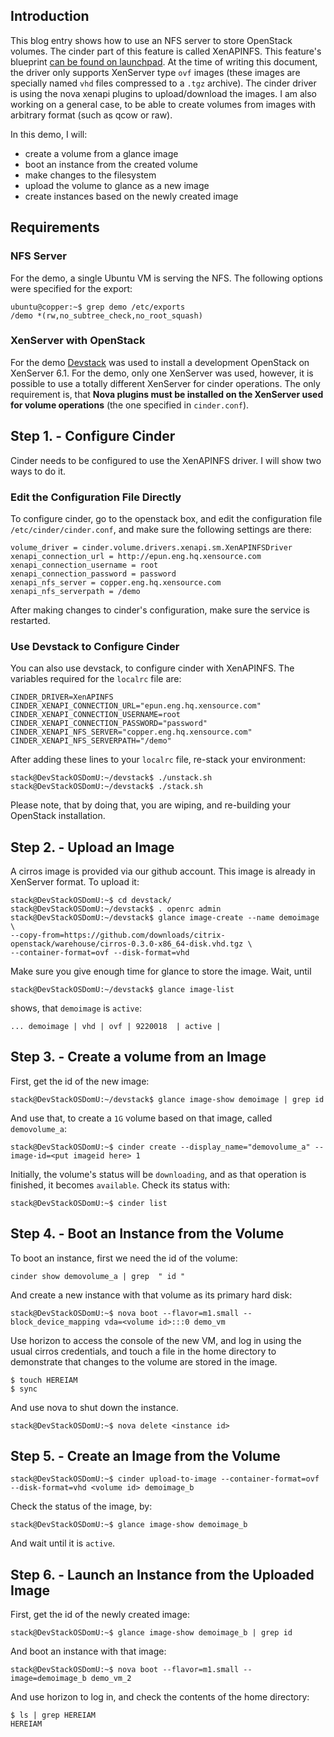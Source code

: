 ## Introduction

This blog entry shows how to use an NFS server to store OpenStack volumes. The
cinder part of this feature is called XenAPINFS. This feature's blueprint
[can be found on launchpad](https://blueprints.launchpad.net/cinder/+spec/xenapinfs-glance-integration).
At the time of writing this document, the driver only supports XenServer type
`ovf` images (these images are specially named `vhd` files compressed to a `.tgz`
archive). The cinder driver is using the nova xenapi plugins to upload/download
the images. I am also working on a general case, to be able to create volumes
from images with arbitrary format (such as qcow or raw).

In this demo, I will:

- create a volume from a glance image
- boot an instance from the created volume
- make changes to the filesystem
- upload the volume to glance as a new image
- create instances based on the newly created image

## Requirements

### NFS Server
For the demo, a single Ubuntu VM is serving the NFS. The following options were
specified for the export:

    ubuntu@copper:~$ grep demo /etc/exports 
    /demo *(rw,no_subtree_check,no_root_squash)

### XenServer with OpenStack
For the demo [Devstack](https://github.com/openstack-dev/devstack) was used to
install a development OpenStack on XenServer 6.1. For the demo, only one
XenServer was used, however, it is possible to use a totally different 
XenServer for cinder operations. The only requirement is, that __Nova plugins must be installed on the
XenServer used for volume operations__ (the one specified in `cinder.conf`).

## Step 1. - Configure Cinder
Cinder needs to be configured to use the XenAPINFS driver. I will show two ways
to do it.

### Edit the Configuration File Directly
To configure cinder, go to the openstack box, and edit the configuration file
`/etc/cinder/cinder.conf`, and make sure the following settings are there:

    volume_driver = cinder.volume.drivers.xenapi.sm.XenAPINFSDriver
    xenapi_connection_url = http://epun.eng.hq.xensource.com
    xenapi_connection_username = root
    xenapi_connection_password = password
    xenapi_nfs_server = copper.eng.hq.xensource.com
    xenapi_nfs_serverpath = /demo

After making changes to cinder's configuration, make sure the service is restarted.

### Use Devstack to Configure Cinder
You can also use devstack, to configure cinder with XenAPINFS. The variables required
for the `localrc` file are:

    CINDER_DRIVER=XenAPINFS
    CINDER_XENAPI_CONNECTION_URL="epun.eng.hq.xensource.com"
    CINDER_XENAPI_CONNECTION_USERNAME=root
    CINDER_XENAPI_CONNECTION_PASSWORD="password"
    CINDER_XENAPI_NFS_SERVER="copper.eng.hq.xensource.com"
    CINDER_XENAPI_NFS_SERVERPATH="/demo"

After adding these lines to your `localrc` file, re-stack your environment:

    stack@DevStackOSDomU:~/devstack$ ./unstack.sh
    stack@DevStackOSDomU:~/devstack$ ./stack.sh

Please note, that by doing that, you are wiping, and re-building your OpenStack
installation.

## Step 2. - Upload an Image
A cirros image is provided via our github account. This image is already in 
XenServer format. To upload it:

    stack@DevStackOSDomU:~$ cd devstack/
    stack@DevStackOSDomU:~/devstack$ . openrc admin
    stack@DevStackOSDomU:~/devstack$ glance image-create --name demoimage \
    --copy-from=https://github.com/downloads/citrix-openstack/warehouse/cirros-0.3.0-x86_64-disk.vhd.tgz \
    --container-format=ovf --disk-format=vhd

Make sure you give enough time for glance to store the image. Wait, until

    stack@DevStackOSDomU:~/devstack$ glance image-list

shows, that `demoimage` is `active`:

    ... demoimage | vhd | ovf | 9220018  | active |


## Step 3. - Create a volume from an Image
First, get the id of the new image:

    stack@DevStackOSDomU:~/devstack$ glance image-show demoimage | grep id

And use that, to create a `1G` volume based on that image, called `demovolume_a`:

    stack@DevStackOSDomU:~$ cinder create --display_name="demovolume_a" --image-id=<put imageid here> 1

Initially, the volume's status will be `downloading`, and as that operation is
finished, it becomes `available`. Check its status with:

    stack@DevStackOSDomU:~$ cinder list

## Step 4. - Boot an Instance from the Volume
To boot an instance, first we need the id of the volume:

    cinder show demovolume_a | grep  " id "

And create a new instance with that volume as its primary hard disk:

    stack@DevStackOSDomU:~$ nova boot --flavor=m1.small --block_device_mapping vda=<volume id>:::0 demo_vm

Use horizon to access the console of the new VM, and log in using the usual
cirros credentials, and touch a file in the home directory to demonstrate
that changes to the volume are stored in the image.

    $ touch HEREIAM
    $ sync

And use nova to shut down the instance.

    stack@DevStackOSDomU:~$ nova delete <instance id>

## Step 5. - Create an Image from the Volume

    stack@DevStackOSDomU:~$ cinder upload-to-image --container-format=ovf --disk-format=vhd <volume id> demoimage_b

Check the status of the image, by:

    stack@DevStackOSDomU:~$ glance image-show demoimage_b

And wait until it is `active`.

## Step 6. - Launch an Instance from the Uploaded Image
First, get the id of the newly created image:

    stack@DevStackOSDomU:~$ glance image-show demoimage_b | grep id

And boot an instance with that image:

    stack@DevStackOSDomU:~$ nova boot --flavor=m1.small --image=demoimage_b demo_vm_2

And use horizon to log in, and check the contents of the home directory:

    $ ls | grep HEREIAM
    HEREIAM
